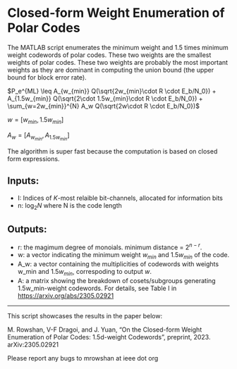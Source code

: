 # Closed-form Weight Enumeration of Polar Codes
The MATLAB script enumerates the minimum weight and 1.5 times minimum weight codewords of polar codes. These two weights are the smallest weights of polar codes. These two weights are probably the most important weights as they are dominant in computing the union bound (the upper bound for block error rate). 

$P_e^{ML} \leq A_{w_{min}} Q(\sqrt{2w_{min}\cdot R \cdot E_b/N_0}) + A_{1.5w_{min}} Q(\sqrt{2\cdot 1.5w_{min}\cdot R \cdot E_b/N_0}) + \sum_{w=2w_{min}}^{N} A_w  Q(\sqrt{2w\cdot R \cdot E_b/N_0})$

$w = [ w_{min}, 1.5w_{min} ]$

$A_w = [ A_{w_{min}}, A_{1.5w_{min}} ]$

The algorithm is super fast because the computation is based on closed form expressions.

## Inputs:
- I: Indices of $K$-most relaible bit-channels, allocated for information bits
- n: $\log_2N$ where N is the code length

## Outputs: 
- r: the magimum degree of monoials. minimum distance = $2^{n-r}$. 
- w: a vector indicating the minimum weight $w_{min}$ and $1.5w_{min}$ of the code.
- A_w: a vector containing the multiplicities of codewords with weights w_min and $1.5w_{min}$, correspoding to output $w$.
- A: a matrix showing the breakdown of cosets/subgroups generating 1.5w_min-weight codewords. For details, see Table I in https://arxiv.org/abs/2305.02921

---
This script showcases the results in the paper below:

M. Rowshan, V-F Dragoi, and J. Yuan, “On the Closed-form Weight Enumeration of Polar Codes: 1.5d-weight Codewords”, preprint, 2023. arXiv:2305.02921

Please report any bugs to mrowshan at ieee dot org
